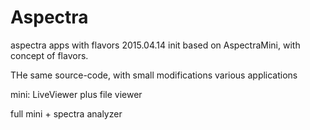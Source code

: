 # Aspectra
aspectra apps with flavors
2015.04.14 init
  based on AspectraMini, with concept of flavors. 
  
  THe same source-code, with small modifications various applications
  
  mini: LiveViewer plus file viewer
  
  full mini + spectra analyzer
